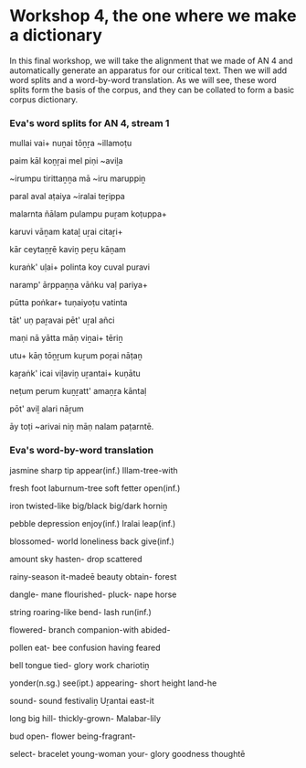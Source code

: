 # Workshop 4, the one where we make a dictionary

In this final workshop, we will take the alignment that we made of AN 4 and automatically generate an apparatus for our critical text. Then we will add word splits and a word-by-word translation. As we will see, these word splits form the basis of the corpus, and they can be collated to form a basic corpus dictionary.

### Eva's word splits for AN 4, stream 1
mullai vai+ nuṉai tōṉṟa ~illamoṭu

paim kāl koṉṟai mel piṇi ~aviḻa

~irumpu tirittaṉṉa mā ~iru maruppiṉ

paral aval aṭaiya ~iralai teṟippa

malarnta ñālam pulampu puṟam koṭuppa+

karuvi vāṉam kataḻ uṟai citaṟi+

kār ceytaṉṟē kaviṉ peṟu kāṉam

kuraṅk' uḷai+ polinta koy cuval puravi

naramp' ārppaṉṉa vāṅku vaḷ pariya+

pūtta poṅkar+ tuṇaiyoṭu vatinta

tāt' uṇ paṟavai pēt' uṟal añci

maṇi nā yātta māṇ viṉai+ tēriṉ

utu+ kāṇ tōṉṟum kuṟum poṟai nāṭaṉ

kaṟaṅk' icai viḻaviṉ uṟantai+ kuṇātu

neṭum perum kuṉṟatt' amaṉṟa kāntaḷ

pōt' aviḻ alari nāṟum

āy toṭi ~arivai niṉ māṇ nalam paṭarntē.

### Eva's word-by-word translation
jasmine sharp tip appear(inf.) Illam-tree-with

fresh foot laburnum-tree soft fetter open(inf.)

iron twisted-like big/black big/dark horniṉ	

pebble depression enjoy(inf.) Iralai leap(inf.)

blossomed- world loneliness back give(inf.)

amount sky hasten- drop scattered

rainy-season it-madeē beauty obtain- forest

dangle- mane flourished- pluck- nape horse

string roaring-like bend- lash run(inf.)

flowered- branch companion-with abided-

pollen eat- bee confusion having feared

bell tongue tied- glory work chariotiṉ

yonder(n.sg.) see(ipt.) appearing- short height land-he

sound- sound festivaliṉ Uṟantai east-it

long big hill- thickly-grown- Malabar-lily	

bud open- flower being-fragrant-

select- bracelet young-woman your- glory goodness thoughtē
